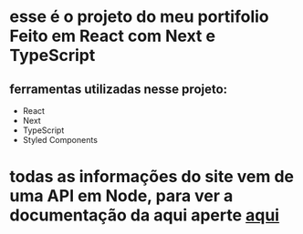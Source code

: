 # esse é o projeto do meu portifolio Feito em React com Next e TypeScript

## ferramentas utilizadas nesse projeto:

<ul>
  <li>React</li>
  <li>Next</li>
  <li>TypeScript</li>
  <li>Styled Components</li>
</ul>

## 

# todas as informações do site vem de uma API em Node, para ver a documentação da aqui aperte <a href="https://github.com/hxsggsz/portifolio-api" target="_blank"> aqui</a>
